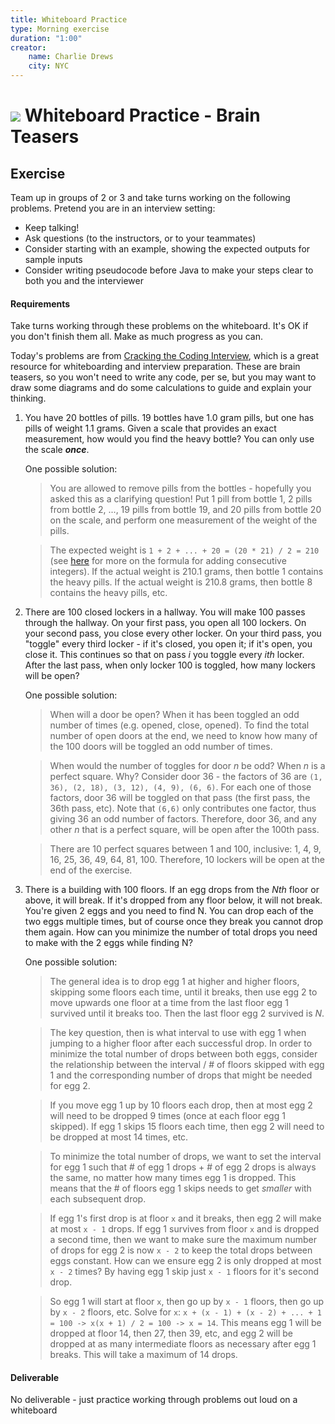```yaml
---
title: Whiteboard Practice
type: Morning exercise
duration: "1:00"
creator:
    name: Charlie Drews
    city: NYC
---
```


# ![](https://ga-dash.s3.amazonaws.com/production/assets/logo-9f88ae6c9c3871690e33280fcf557f33.png) Whiteboard Practice - Brain Teasers

## Exercise

Team up in groups of 2 or 3 and take turns working on the following problems. Pretend you are in an interview setting:
- Keep talking!
- Ask questions (to the instructors, or to your teammates)
- Consider starting with an example, showing the expected outputs for sample inputs
- Consider writing pseudocode before Java to make your steps clear to both you and the interviewer

#### Requirements

Take turns working through these problems on the whiteboard. It's OK if you don't finish them all. Make as much progress as you can.

Today's problems are from [Cracking the Coding Interview](https://www.amazon.com/Cracking-Coding-Interview-Programming-Questions/dp/098478280X), which is a great resource for whiteboarding and interview preparation. These are brain teasers, so you won't need to write any code, per se, but you may want to draw some diagrams and do some calculations to guide and explain your thinking.

1. You have 20 bottles of pills. 19 bottles have 1.0 gram pills, but one has pills of weight 1.1 grams. Given a scale that provides an exact measurement, how would you find the heavy bottle? You can only use the scale _**once**_.

    One possible solution:

	>You are allowed to remove pills from the bottles - hopefully you asked this as a clarifying question! Put 1 pill from bottle 1, 2 pills from bottle 2, ..., 19 pills from bottle 19, and 20 pills from bottle 20 on the scale, and perform one measurement of the weight of the pills.

	>The expected weight is `1 + 2 + ... + 20 = (20 * 21) / 2 = 210` (see [here](https://betterexplained.com/articles/techniques-for-adding-the-numbers-1-to-100/) for more on the formula for adding consecutive integers). If the actual weight is 210.1 grams, then bottle 1 contains the heavy pills. If the actual weight is 210.8 grams, then bottle 8 contains the heavy pills, etc.

2. There are 100 closed lockers in a hallway. You will make 100 passes through the hallway. On your first pass, you open all 100 lockers. On your second pass, you close every other locker. On your third pass, you "toggle" every third locker - if it's closed, you open it; if it's open, you close it. This continues so that on pass _i_ you toggle every _ith_ locker. After the last pass, when only locker 100 is toggled, how many lockers will be open?

    One possible solution:

	>When will a door be open? When it has been toggled an odd number of times (e.g. opened, close, opened). To find the total number of open doors at the end, we need to know how many of the 100 doors will be toggled an odd number of times.

	>When would the number of toggles for door _n_ be odd? When _n_ is a perfect square. Why? Consider door 36 - the factors of 36 are `(1, 36), (2, 18), (3, 12), (4, 9), (6, 6)`. For each one of those factors, door 36 will be toggled on that pass (the first pass, the 36th pass, etc). Note that `(6,6)` only contributes one factor, thus giving 36 an odd number of factors. Therefore, door 36, and any other _n_ that is a perfect square, will be open after the 100th pass.

	>There are 10 perfect squares between 1 and 100, inclusive: 1, 4, 9, 16, 25, 36, 49, 64, 81, 100. Therefore, 10 lockers will be open at the end of the exercise.
	
3. There is a building with 100 floors. If an egg drops from the _Nth_ floor or above, it will break. If it's dropped from any floor below, it will not break. You're given 2 eggs and you need to find N. You can drop each of the two eggs multiple times, but of course once they break you cannot drop them again. How can you minimize the number of total drops you need to make with the 2 eggs while finding N?

    One possible solution:

	>The general idea is to drop egg 1 at higher and higher floors, skipping some floors each time, until it breaks, then use egg 2 to move upwards one floor at a time from the last floor egg 1 survived until it breaks too. Then the last floor egg 2 survived is _N_.

	>The key question, then is what interval to use with egg 1 when jumping to a higher floor after each successful drop. In order to minimize the total number of drops between both eggs, consider the relationship between the interval / # of floors skipped with egg 1 and the corresponding number of drops that might be needed for egg 2.

	>If you move egg 1 up by 10 floors each drop, then at most egg 2 will need to be dropped 9 times (once at each floor egg 1 skipped). If egg 1 skips 15 floors each time, then egg 2 will need to be dropped at most 14 times, etc.

	>To minimize the total number of drops, we want to set the interval for egg 1 such that # of egg 1 drops + # of egg 2 drops is always the same, no matter how many times egg 1 is dropped. This means that the # of floors egg 1 skips needs to get _smaller_ with each subsequent drop.

	>If egg 1's first drop is at floor `x` and it breaks, then egg 2 will make at most `x - 1` drops. If egg 1 survives from floor `x` and is dropped a second time, then we want to make sure the maximum number of drops for egg 2 is now `x - 2` to keep the total drops between eggs constant. How can we ensure egg 2 is only dropped at most `x - 2` times? By having egg 1 skip just `x - 1` floors for it's second drop.

	>So egg 1 will start at floor `x`, then go up by `x - 1` floors, then go up by `x - 2` floors, etc. Solve for `x`: `x + (x - 1) + (x - 2) + ... + 1 = 100 -> x(x + 1) / 2 = 100 -> x = 14`. This means egg 1 will be dropped at floor 14, then 27, then 39, etc, and egg 2 will be dropped at as many intermediate floors as necessary after egg 1 breaks. This will take a maximum of 14 drops.

#### Deliverable

No deliverable - just practice working through problems out loud on a whiteboard
